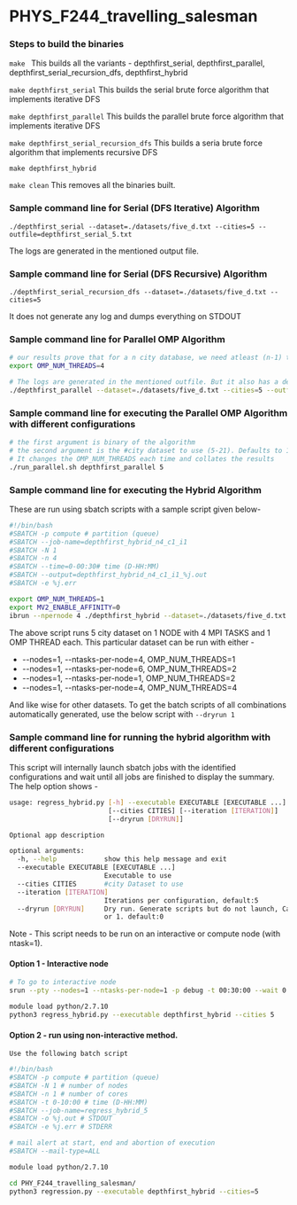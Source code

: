 # PHYS_F244_travelling_salesman

### Steps to build the binaries

`make `
This builds all the variants - depthfirst_serial, depthfirst_parallel, depthfirst_serial_recursion_dfs, depthfirst_hybrid

`make depthfirst_serial`
This builds the serial brute force algorithm that implements iterative DFS

`make depthfirst_parallel`
This builds the parallel brute force algorithm that implements iterative DFS

`make depthfirst_serial_recursion_dfs`
This builds a seria brute force algorithm that implements recursive DFS

`make depthfirst_hybrid`

`make clean`
This removes all the binaries built.


### Sample command line for Serial (DFS Iterative) Algorithm

`./depthfirst_serial --dataset=./datasets/five_d.txt --cities=5 --outfile=depthfirst_serial_5.txt`

The logs are generated in the mentioned output file.

### Sample command line for Serial (DFS Recursive) Algorithm

`./depthfirst_serial_recursion_dfs --dataset=./datasets/five_d.txt --cities=5`


It does not generate any log and dumps everything on STDOUT

### Sample command line for Parallel OMP Algorithm

```bash
# our results prove that for a n city database, we need atleast (n-1) threads to get the maximum speedup
export OMP_NUM_THREADS=4

# The logs are generated in the mentioned outfile. But it also has a default value.
./depthfirst_parallel --dataset=./datasets/five_d.txt --cities=5 --outfile=depthfirst_parallel_5.txt
```

### Sample command line for executing the Parallel OMP Algorithm with different configurations

```bash
# the first argument is binary of the algorithm
# the second argument is the #city dataset to use (5-21). Defaults to 15
# It changes the OMP_NUM_THREADS each time and collates the results
./run_parallel.sh depthfirst_parallel 5
```


### Sample command line for executing the Hybrid Algorithm


These are run using sbatch scripts with a sample script given below-
```bash
#!/bin/bash
#SBATCH -p compute # partition (queue)
#SBATCH --job-name=depthfirst_hybrid_n4_c1_i1
#SBATCH -N 1
#SBATCH -n 4
#SBATCH --time=0-00:30# time (D-HH:MM) 
#SBATCH --output=depthfirst_hybrid_n4_c1_i1_%j.out
#SBATCH -e %j.err

export OMP_NUM_THREADS=1
export MV2_ENABLE_AFFINITY=0
ibrun --npernode 4 ./depthfirst_hybrid --dataset=./datasets/five_d.txt --cities=5 --outfile=depthfirst_hybrid_n4_c1_i1_23997682
```

The above script runs 5 city dataset on 1 NODE with 4 MPI TASKS and 1 OMP THREAD each.
This particular dataset can be run with either - 
* --nodes=1, --ntasks-per-node=4, OMP_NUM_THREADS=1
* --nodes=1, --ntasks-per-node=6, OMP_NUM_THREADS=2
* --nodes=1, --ntasks-per-node=1, OMP_NUM_THREADS=2
* --nodes=1, --ntasks-per-node=4, OMP_NUM_THREADS=4

And like wise for other datasets. To get the batch scripts of all combinations automatically generated, use the below script with `--dryrun 1`

### Sample command line for running the hybrid algorithm with different configurations

This script will internally launch sbatch jobs with the identified configurations and wait until all jobs are finished to display the summary.
The help option shows - 
```bash
usage: regress_hybrid.py [-h] --executable EXECUTABLE [EXECUTABLE ...]
                         [--cities CITIES] [--iteration [ITERATION]]
                         [--dryrun [DRYRUN]]

Optional app description

optional arguments:
  -h, --help            show this help message and exit
  --executable EXECUTABLE [EXECUTABLE ...]
                        Executable to use
  --cities CITIES       #city Dataset to use
  --iteration [ITERATION]
                        Iterations per configuration, default:5
  --dryrun [DRYRUN]     Dry run. Generate scripts but do not launch, Can be 0
                        or 1. default:0

```

Note - This script needs to be run on an interactive or compute node (with ntask=1).

#### Option 1 - Interactive node

```bash
# To go to interactive node
srun --pty --nodes=1 --ntasks-per-node=1 -p debug -t 00:30:00 --wait 0 /bin/bash

module load python/2.7.10
python3 regress_hybrid.py --executable depthfirst_hybrid --cities 5
```

#### Option 2 - run using non-interactive method. 
	Use the following batch script
```bash
#!/bin/bash
#SBATCH -p compute # partition (queue)
#SBATCH -N 1 # number of nodes
#SBATCH -n 1 # number of cores
#SBATCH -t 0-10:00 # time (D-HH:MM)
#SBATCH --job-name=regress_hybrid_5
#SBATCH -o %j.out # STDOUT
#SBATCH -e %j.err # STDERR

# mail alert at start, end and abortion of execution
#SBATCH --mail-type=ALL

module load python/2.7.10

cd PHY_F244_travelling_salesman/
python3 regression.py --executable depthfirst_hybrid --cities=5
```
